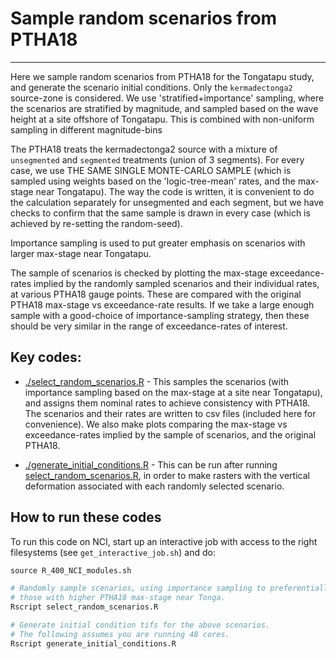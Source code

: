 # Sample random scenarios from PTHA18
-------------------------------------

Here we sample random scenarios from PTHA18 for the Tongatapu study, and generate the scenario initial conditions. Only the `kermadectonga2` source-zone is considered. We use 'stratified+importance' sampling, where the scenarios are stratified by magnitude, and sampled based on the wave height at a site offshore of Tongatapu. This is combined with non-uniform sampling in different magnitude-bins

The PTHA18 treats the kermadectonga2 source with a mixture of `unsegmented` and `segmented` treatments (union of 3 segments). For every case, we use THE SAME SINGLE MONTE-CARLO SAMPLE (which is sampled using weights based on the 'logic-tree-mean' rates, and the max-stage near Tongatapu). The way the code is written, it is convenient to do the calculation separately for unsegmented and each segment, but we have checks to confirm that the same sample is drawn in every case (which is achieved by re-setting the random-seed).

Importance sampling is used to put greater emphasis on scenarios with larger max-stage near Tongatapu.

The sample of scenarios is checked by plotting the max-stage exceedance-rates implied by the randomly sampled scenarios and their individual rates, at various PTHA18 gauge points. These are compared with the original PTHA18 max-stage vs exceedance-rate results. If we take a large enough sample with a good-choice of importance-sampling strategy, then these should be very similar in the range of exceedance-rates of interest.

## Key codes:

* [./select_random_scenarios.R](./select_random_scenarios.R) - This samples the scenarios (with importance sampling based on the max-stage at a site near Tongatapu), and assigns them nominal rates to achieve consistency with PTHA18. The scenarios and their rates are written to csv files (included here for convenience). We also make plots comparing the max-stage vs exceedance-rates implied by the sample of scenarios, and the original PTHA18.

* [./generate_initial_conditions.R](./generate_initial_conditions.R) - This can be run after running [select_random_scenarios.R](select_random_scenarios.R), in order to make rasters with the vertical deformation associated with each randomly selected scenario.


## How to run these codes

To run this code on NCI, start up an interactive job with access to the right filesystems (see `get_interactive_job.sh`) and do:

```r
source R_400_NCI_modules.sh

# Randomly sample scenarios, using importance sampling to preferentially pick
# those with higher PTHA18 max-stage near Tonga.
Rscript select_random_scenarios.R

# Generate initial condition tifs for the above scenarios.
# The following assumes you are running 48 cores.
Rscript generate_initial_conditions.R
```
